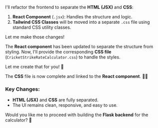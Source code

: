 I'll refactor the frontend to separate the **HTML (JSX)** and **CSS**:

1. **React Component** (`.jsx`): Handles the structure and logic.
2. **Tailwind CSS Classes** will be moved into a separate `.css` file using standard CSS utility classes.

Let me make those changes!

The **React component** has been updated to separate the structure from styling. Now, I'll provide the corresponding **CSS file** (`CricketStrikeRateCalculator.css`) to handle the styles.

Let me create that for you! 🎨

The **CSS** file is now complete and linked to the **React component**. 🎨✨

### Key Changes:
- **HTML (JSX)** and **CSS** are fully separated.
- The UI remains clean, responsive, and easy to use.
  
Would you like me to proceed with building the **Flask backend** for the calculator? 🚀

